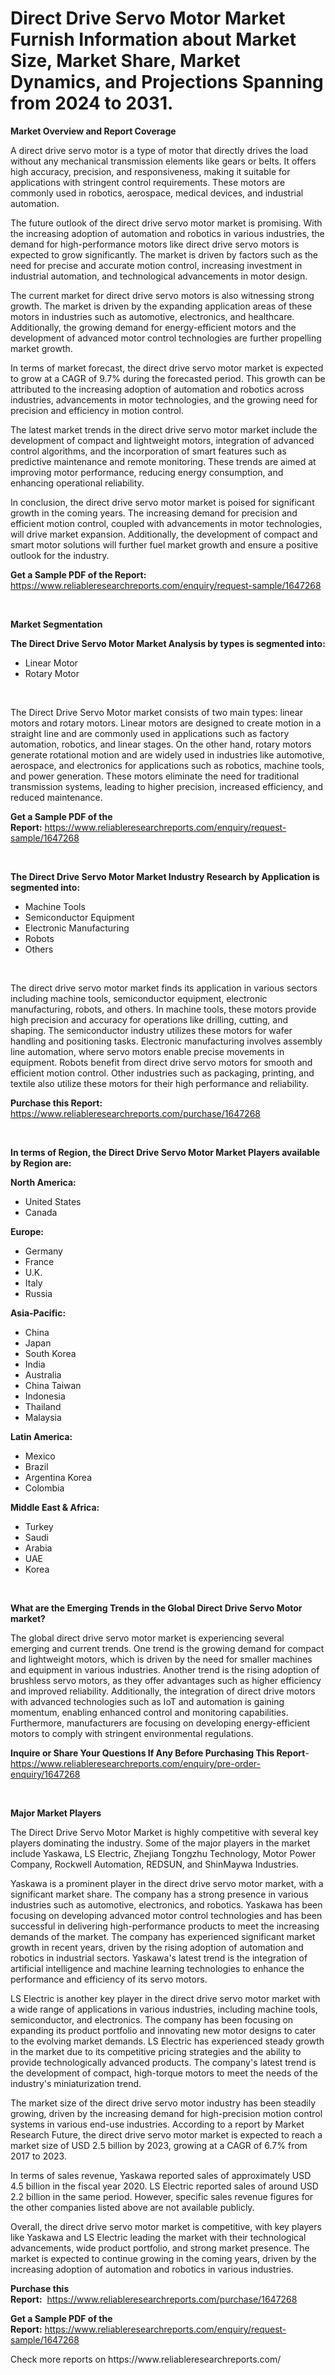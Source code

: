 <p><h1>Direct Drive Servo Motor Market Furnish Information about Market Size, Market Share, Market Dynamics, and Projections Spanning from 2024 to 2031.</h1></p><p><strong>Market Overview and Report Coverage</strong></p>
<p><p>A direct drive servo motor is a type of motor that directly drives the load without any mechanical transmission elements like gears or belts. It offers high accuracy, precision, and responsiveness, making it suitable for applications with stringent control requirements. These motors are commonly used in robotics, aerospace, medical devices, and industrial automation.</p><p>The future outlook of the direct drive servo motor market is promising. With the increasing adoption of automation and robotics in various industries, the demand for high-performance motors like direct drive servo motors is expected to grow significantly. The market is driven by factors such as the need for precise and accurate motion control, increasing investment in industrial automation, and technological advancements in motor design.</p><p>The current market for direct drive servo motors is also witnessing strong growth. The market is driven by the expanding application areas of these motors in industries such as automotive, electronics, and healthcare. Additionally, the growing demand for energy-efficient motors and the development of advanced motor control technologies are further propelling market growth.</p><p>In terms of market forecast, the direct drive servo motor market is expected to grow at a CAGR of 9.7% during the forecasted period. This growth can be attributed to the increasing adoption of automation and robotics across industries, advancements in motor technologies, and the growing need for precision and efficiency in motion control.</p><p>The latest market trends in the direct drive servo motor market include the development of compact and lightweight motors, integration of advanced control algorithms, and the incorporation of smart features such as predictive maintenance and remote monitoring. These trends are aimed at improving motor performance, reducing energy consumption, and enhancing operational reliability.</p><p>In conclusion, the direct drive servo motor market is poised for significant growth in the coming years. The increasing demand for precision and efficient motion control, coupled with advancements in motor technologies, will drive market expansion. Additionally, the development of compact and smart motor solutions will further fuel market growth and ensure a positive outlook for the industry.</p></p>
<p><strong>Get a Sample PDF of the Report:</strong> <a href="https://www.reliableresearchreports.com/enquiry/request-sample/1647268">https://www.reliableresearchreports.com/enquiry/request-sample/1647268</a></p>
<p>&nbsp;</p>
<p><strong>Market Segmentation</strong></p>
<p><strong>The Direct Drive Servo Motor Market Analysis by types is segmented into:</strong></p>
<p><ul><li>Linear Motor</li><li>Rotary Motor</li></ul></p>
<p>&nbsp;</p>
<p><p>The Direct Drive Servo Motor market consists of two main types: linear motors and rotary motors. Linear motors are designed to create motion in a straight line and are commonly used in applications such as factory automation, robotics, and linear stages. On the other hand, rotary motors generate rotational motion and are widely used in industries like automotive, aerospace, and electronics for applications such as robotics, machine tools, and power generation. These motors eliminate the need for traditional transmission systems, leading to higher precision, increased efficiency, and reduced maintenance.</p></p>
<p><strong>Get a Sample PDF of the Report:</strong>&nbsp;<a href="https://www.reliableresearchreports.com/enquiry/request-sample/1647268">https://www.reliableresearchreports.com/enquiry/request-sample/1647268</a></p>
<p>&nbsp;</p>
<p><strong>The Direct Drive Servo Motor Market Industry Research by Application is segmented into:</strong></p>
<p><ul><li>Machine Tools</li><li>Semiconductor Equipment</li><li>Electronic Manufacturing</li><li>Robots</li><li>Others</li></ul></p>
<p>&nbsp;</p>
<p><p>The direct drive servo motor market finds its application in various sectors including machine tools, semiconductor equipment, electronic manufacturing, robots, and others. In machine tools, these motors provide high precision and accuracy for operations like drilling, cutting, and shaping. The semiconductor industry utilizes these motors for wafer handling and positioning tasks. Electronic manufacturing involves assembly line automation, where servo motors enable precise movements in equipment. Robots benefit from direct drive servo motors for smooth and efficient motion control. Other industries such as packaging, printing, and textile also utilize these motors for their high performance and reliability.</p></p>
<p><strong>Purchase this Report:</strong>&nbsp; <a href="https://www.reliableresearchreports.com/purchase/1647268">https://www.reliableresearchreports.com/purchase/1647268</a></p>
<p>&nbsp;</p>
<p><strong>In terms of Region, the Direct Drive Servo Motor Market Players available by Region are:</strong></p>
<p>
    <p> <strong> North America: </strong>
        <ul>
            <li>United States</li>
            <li>Canada</li>
        </ul>
        </p> 
    <p> <strong> Europe: </strong>
        <ul>
            <li>Germany</li>
            <li>France</li>
            <li>U.K.</li>
            <li>Italy</li>
            <li>Russia</li>
        </ul>
        </p> 
    <p> <strong> Asia-Pacific: </strong>
        <ul>
            <li>China</li>
            <li>Japan</li>
            <li>South Korea</li>
            <li>India</li>
            <li>Australia</li>
            <li>China Taiwan</li>
            <li>Indonesia</li>
            <li>Thailand</li>
            <li>Malaysia</li>
        </ul>
        </p> 
    <p> <strong> Latin America: </strong>
        <ul>
            <li>Mexico</li>
            <li>Brazil</li>
            <li>Argentina Korea</li>
            <li>Colombia</li>
        </ul>
        </p> 
    <p> <strong> Middle East & Africa: </strong>
        <ul>
            <li>Turkey</li>
            <li>Saudi</li>
            <li>Arabia</li>
            <li>UAE</li>
            <li>Korea</li>
        </ul>
    </p>
    </p>
<p>&nbsp;</p>
<p><strong>What are the Emerging Trends in the Global Direct Drive Servo Motor market?</strong></p>
<p><p>The global direct drive servo motor market is experiencing several emerging and current trends. One trend is the growing demand for compact and lightweight motors, which is driven by the need for smaller machines and equipment in various industries. Another trend is the rising adoption of brushless servo motors, as they offer advantages such as higher efficiency and improved reliability. Additionally, the integration of direct drive motors with advanced technologies such as IoT and automation is gaining momentum, enabling enhanced control and monitoring capabilities. Furthermore, manufacturers are focusing on developing energy-efficient motors to comply with stringent environmental regulations.</p></p>
<p><strong>Inquire or Share Your Questions If Any Before Purchasing This Report</strong>- <a href="https://www.reliableresearchreports.com/enquiry/pre-order-enquiry/1647268">https://www.reliableresearchreports.com/enquiry/pre-order-enquiry/1647268</a></p>
<p>&nbsp;</p>
<p><strong>Major Market Players</strong></p>
<p><p>The Direct Drive Servo Motor Market is highly competitive with several key players dominating the industry. Some of the major players in the market include Yaskawa, LS Electric, Zhejiang Tongzhu Technology, Motor Power Company, Rockwell Automation, REDSUN, and ShinMaywa Industries.</p><p>Yaskawa is a prominent player in the direct drive servo motor market, with a significant market share. The company has a strong presence in various industries such as automotive, electronics, and robotics. Yaskawa has been focusing on developing advanced motor control technologies and has been successful in delivering high-performance products to meet the increasing demands of the market. The company has experienced significant market growth in recent years, driven by the rising adoption of automation and robotics in industrial sectors. Yaskawa's latest trend is the integration of artificial intelligence and machine learning technologies to enhance the performance and efficiency of its servo motors. </p><p>LS Electric is another key player in the direct drive servo motor market with a wide range of applications in various industries, including machine tools, semiconductor, and electronics. The company has been focusing on expanding its product portfolio and innovating new motor designs to cater to the evolving market demands. LS Electric has experienced steady growth in the market due to its competitive pricing strategies and the ability to provide technologically advanced products. The company's latest trend is the development of compact, high-torque motors to meet the needs of the industry's miniaturization trend.</p><p>The market size of the direct drive servo motor industry has been steadily growing, driven by the increasing demand for high-precision motion control systems in various end-use industries. According to a report by Market Research Future, the direct drive servo motor market is expected to reach a market size of USD 2.5 billion by 2023, growing at a CAGR of 6.7% from 2017 to 2023.</p><p>In terms of sales revenue, Yaskawa reported sales of approximately USD 4.5 billion in the fiscal year 2020. LS Electric reported sales of around USD 2.2 billion in the same period. However, specific sales revenue figures for the other companies listed above are not available publicly.</p><p>Overall, the direct drive servo motor market is competitive, with key players like Yaskawa and LS Electric leading the market with their technological advancements, wide product portfolio, and strong market presence. The market is expected to continue growing in the coming years, driven by the increasing adoption of automation and robotics in various industries.</p></p>
<p><strong>Purchase this Report:</strong>&nbsp;&nbsp;<a href="https://www.reliableresearchreports.com/purchase/1647268">https://www.reliableresearchreports.com/purchase/1647268</a></p>
<p></p>
<p><strong>Get a Sample PDF of the Report:</strong>&nbsp;<a href="https://www.reliableresearchreports.com/enquiry/request-sample/1647268">https://www.reliableresearchreports.com/enquiry/request-sample/1647268</a></p>
<p>Check more reports on https://www.reliableresearchreports.com/</p>